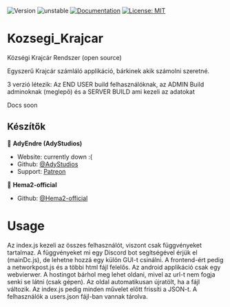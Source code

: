 ![Version](https://img.shields.io/badge/Version-1.0.0-blue.svg?cacheSeconds=2592000)
![unstable](https://img.shields.io/badge/unstable-red.svg?cacheSeconds=2592000)
[![Documentation](https://img.shields.io/badge/Documentation-In_Progress-yellow.svg)](https://example.org)
[![License: MIT](https://img.shields.io/badge/License-MIT%20v3-yellow.svg)](https://opensource.org/licenses/MIT)
# Kozsegi_Krajcar
Községi Krajcár Rendszer (open source)

Egyszerű Krajcár számláló applikáció, bárkinek akik számolni szeretné.

3 verzió létezik: Az END USER build felhasználóknak, az ADMIN Build adminoknak (meglepő) és a SERVER BUILD ami kezeli az adatokat

Docs soon

## Készítők
👤 **AdyEndre (AdyStudios)**
* Website: currently down :(
* Github: [@AdyStudios](https://github.com/AdyStudios)
* Support: [Patreon](https://patreon.com/adystudios)

👤 **Hema2-official**
* Github: [@Hema2-official](https://github.com/Hema2-official)


# Usage
Az index.js kezeli az összes felhasználót, viszont csak függvényeket tartalmaz. A függvényeket mi egy Discord bot segítségével érjük el (mainDc.js), de lehetne hozzá egy külön GUI-t csinálni.
A frontend-ért pedig a networkpost.js és a többi html fájl felelős. Az android applikáció csak egy webvierwer. A hostingot bárhol meg lehet oldani, mivel az url-t nem fogja senki se látni (csak gépen).
Az oldal automatikusan újratölt, ha a fájl változik. Az index.js pedig minden művelet előtt frissíti a JSON-t.
A felhasználók a users.json fájl-ban vannak tárolva.
